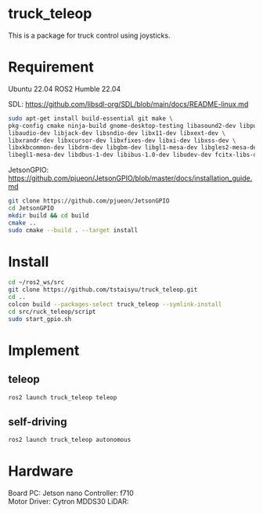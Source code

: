 # truck_teleop

This is a package for  truck control using joysticks.

# Requirement

Ubuntu 22.04
ROS2 Humble 22.04

SDL: https://github.com/libsdl-org/SDL/blob/main/docs/README-linux.md
```bash
sudo apt-get install build-essential git make \
pkg-config cmake ninja-build gnome-desktop-testing libasound2-dev libpulse-dev \
libaudio-dev libjack-dev libsndio-dev libx11-dev libxext-dev \
libxrandr-dev libxcursor-dev libxfixes-dev libxi-dev libxss-dev \
libxkbcommon-dev libdrm-dev libgbm-dev libgl1-mesa-dev libgles2-mesa-dev \
libegl1-mesa-dev libdbus-1-dev libibus-1.0-dev libudev-dev fcitx-libs-dev
```

JetsonGPIO: https://github.com/pjueon/JetsonGPIO/blob/master/docs/installation_guide.md
```bash
git clone https://github.com/pjueon/JetsonGPIO
cd JetsonGPIO
mkdir build && cd build
cmake ..
sudo cmake --build . --target install
```

# Install

```bash
cd ~/ros2_ws/src
git clone https://github.com/tstaisyu/truck_teleop.git
cd ..
colcon build --packages-select truck_teleop --symlink-install
cd src/ruck_teleop/script
sudo start_gpio.sh
```

# Implement

## teleop

```bash
ros2 launch truck_teleop teleop
```

## self-driving

```bash
ros2 launch truck_teleop autonomous
```

# Hardware

Board PC: Jetson nano
Controller: f710  
Motor Driver: Cytron MDDS30
LiDAR: 



